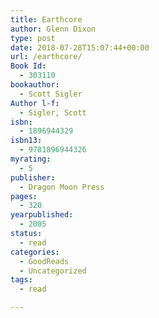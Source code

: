 ```yaml
---
title: Earthcore
author: Glenn Dixon
type: post
date: 2018-07-28T15:07:44+00:00
url: /earthcore/
Book Id:
  - 303110
bookauthor:
  - Scott Sigler
Author l-f:
  - Sigler, Scott
isbn:
  - 1896944329
isbn13:
  - 9781896944326
myrating:
  - 5
publisher:
  - Dragon Moon Press
pages:
  - 320
yearpublished:
  - 2005
status:
  - read
categories:
  - GoodReads
  - Uncategorized
tags:
  - read

---
```

